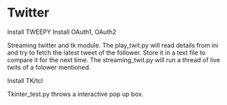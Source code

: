 Twitter
=======

Install TWEEPY
Install OAuth1, OAuth2

Streaming twitter and tk module.
The play_twit.py will read details from ini and try to fetch the latest tweet of the follower. Store it in a text file to compare it for the next time.
The streaming_twit.py will run a thread of live twits of a folower mentioned.

Install TK/tcl

Tkinter_test.py throws a interactive pop up box.
